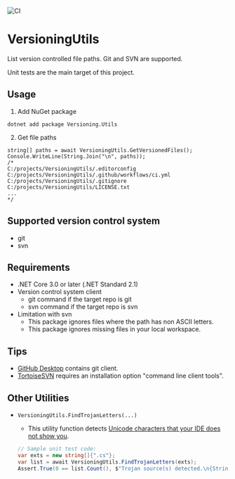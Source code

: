 ﻿
![CI](https://github.com/Rouden/XUnitPattern/workflows/CI/badge.svg)

# VersioningUtils

List version controlled file paths. Git and SVN are supported.

Unit tests are the main target of this project. 

## Usage
1. Add NuGet package
```
dotnet add package Versioning.Utils
```
2. Get file paths
```CSharp
string[] paths = await VersioningUtils.GetVersionedFiles();
Console.WriteLine(String.Join("\n", paths));
/*
C:/projects/VersioningUtils/.editorconfig
C:/projects/VersioningUtils/.github/workflows/ci.yml
C:/projects/VersioningUtils/.gitignore
C:/projects/VersioningUtils/LICENSE.txt
...
*/
```

## Supported version control system
* git
* svn
 
## Requirements
* .NET Core 3.0 or later (.NET Standard 2.1)
* Version control system client
    * git command if the target repo is git
    * svn command if the target repo is svn
* Limitation with svn
    * This package ignores files where the path has non ASCII letters.
    * This package ignores missing files in your local workspace.
 
## Tips
* [GitHub Desktop](https://desktop.github.com/) contains git client.
* [TortoiseSVN](https://tortoisesvn.net/) requires an installation option "command line client tools".

## Other Utilities

* `VersioningUtils.FindTrojanLetters(...)`
    * This utility function detects [Unicode characters that your IDE does not show you](https://dev.to/dotnetsafer/rip-copy-and-paste-from-stackoverflow-trojan-source-solution-4p8f).

    ```csharp
    // Sample unit test code:
    var exts = new string[]{".cs"};
    var list = await VersioningUtils.FindTrojanLetters(exts);
    Assert.True(0 == list.Count(), $"Trojan source(s) detected.\n{String.Join("\n----\n", list)}");
    ```
